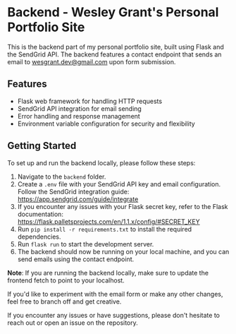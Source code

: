 # Backend - Wesley Grant's Personal Portfolio Site

This is the backend part of my personal portfolio site, built using Flask and the SendGrid API. The backend features a contact endpoint that sends an email to wesgrant.dev@gmail.com upon form submission.

## Features

- Flask web framework for handling HTTP requests
- SendGrid API integration for email sending
- Error handling and response management
- Environment variable configuration for security and flexibility

## Getting Started

To set up and run the backend locally, please follow these steps:

1. Navigate to the `backend` folder.
2. Create a `.env` file with your SendGrid API key and email configuration. Follow the SendGrid integration guide: https://app.sendgrid.com/guide/integrate
3. If you encounter any issues with your Flask secret key, refer to the Flask documentation: https://flask.palletsprojects.com/en/1.1.x/config/#SECRET_KEY
4. Run `pip install -r requirements.txt` to install the required dependencies.
5. Run `flask run` to start the development server.
6. The backend should now be running on your local machine, and you can send emails using the contact endpoint.

**Note**: If you are running the backend locally, make sure to update the frontend fetch to point to your localhost.

If you'd like to experiment with the email form or make any other changes, feel free to branch off and get creative.

If you encounter any issues or have suggestions, please don't hesitate to reach out or open an issue on the repository.
